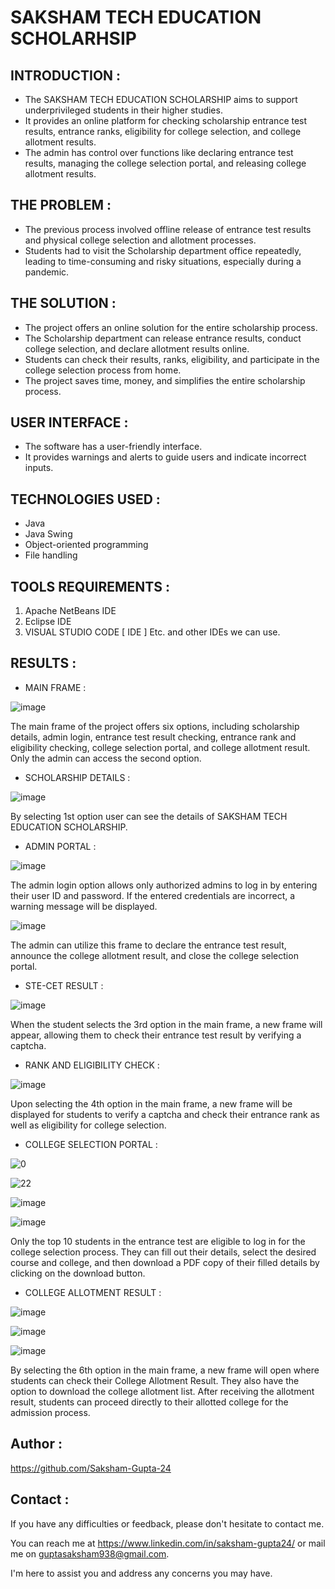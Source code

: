# SAKSHAM TECH EDUCATION SCHOLARHSIP

## INTRODUCTION :

- The SAKSHAM TECH EDUCATION SCHOLARSHIP aims to support underprivileged students in their higher studies.
- It provides an online platform for checking scholarship entrance test results, entrance ranks, eligibility for college selection, and college allotment results.
- The admin has control over functions like declaring entrance test results, managing the college selection portal, and releasing college allotment results.

## THE PROBLEM :

- The previous process involved offline release of entrance test results and physical college selection and allotment processes.
- Students had to visit the Scholarship department office repeatedly, leading to time-consuming and risky situations, especially during a pandemic.

## THE SOLUTION  :
- The project offers an online solution for the entire scholarship process.
- The Scholarship department can release entrance results, conduct college selection, and declare allotment results online.
- Students can check their results, ranks, eligibility, and participate in the college selection process from home.
- The project saves time, money, and simplifies the entire scholarship process.

 ## USER INTERFACE :
- The software has a user-friendly interface.
- It provides warnings and alerts to guide users and indicate incorrect inputs.



## TECHNOLOGIES USED :

- Java
- Java Swing
- Object-oriented programming
- File handling

## TOOLS REQUIREMENTS :

1. Apache NetBeans IDE 
2. Eclipse IDE 
3. VISUAL STUDIO CODE [ IDE ]
Etc. and other IDEs we can use.

## RESULTS : 


* MAIN FRAME : 

![image](https://github.com/Saksham-Gupta-24/Saksham-Tech-Education-Scholarship/assets/114461220/f8b18564-4646-4649-adf3-4af3c0812c19)

The main frame of the project offers six options, including scholarship details, admin login, entrance test result checking, entrance rank and eligibility checking, college selection portal, and college allotment result. Only the admin can access the second option.


* SCHOLARSHIP DETAILS :


![image](https://github.com/Saksham-Gupta-24/Saksham-Tech-Education-Scholarship/assets/114461220/02c212d0-faa7-4c17-8d94-1b77b6a8ec12)


By selecting 1st option user can see the details of SAKSHAM TECH EDUCATION SCHOLARSHIP.



* ADMIN PORTAL :

![image](https://github.com/Saksham-Gupta-24/Saksham-Tech-Education-Scholarship/assets/114461220/8a623ead-db5f-4bea-8274-337285f5502b)

The admin login option allows only authorized admins to log in by entering their user ID and password. If the entered credentials are incorrect, a warning message will be displayed.


![image](https://github.com/Saksham-Gupta-24/Saksham-Tech-Education-Scholarship/assets/114461220/01efc169-0e1e-4a45-82d1-50de55d77e6f)

The admin can utilize this frame to declare the entrance test result, announce the college allotment result, and close the college selection portal.



* STE-CET RESULT :

![image](https://github.com/Saksham-Gupta-24/Saksham-Tech-Education-Scholarship/assets/114461220/b29664fe-256e-4609-8ed1-7c827776eecf)


When the student selects the 3rd option in the main frame, a new frame will appear, allowing them to check their entrance test result by verifying a captcha.


* RANK AND ELIGIBILITY CHECK :

![image](https://github.com/Saksham-Gupta-24/Saksham-Tech-Education-Scholarship/assets/114461220/910e124a-5335-4bc2-ae0e-4944cb3d0568)

Upon selecting the 4th option in the main frame, a new frame will be displayed for students to verify a captcha and check their entrance rank as well as eligibility for college selection.

* COLLEGE SELECTION PORTAL :

![0](https://github.com/Saksham-Gupta-24/Saksham-Tech-Education-Scholarship/assets/114461220/dfc364fe-df64-4fa2-a083-155b37f11b67)

![22](https://github.com/Saksham-Gupta-24/Saksham-Tech-Education-Scholarship/assets/114461220/5d6be2dd-04f0-4ea6-b109-589ec10a2d70)

![image](https://github.com/Saksham-Gupta-24/Saksham-Tech-Education-Scholarship/assets/114461220/0c77958d-7f07-4771-a920-f03704422b1f)

![image](https://github.com/Saksham-Gupta-24/Saksham-Tech-Education-Scholarship/assets/114461220/c78ebe26-a78b-4495-a0cc-369d7d0ba97e)

Only the top 10 students in the entrance test are eligible to log in for the college selection process. They can fill out their details, select the desired course and college, and then download a PDF copy of their filled details by clicking on the download button.


* COLLEGE ALLOTMENT RESULT :

![image](https://github.com/Saksham-Gupta-24/Saksham-Tech-Education-Scholarship/assets/114461220/f99a88db-91e8-4f8d-92c3-aa5ef3c0a128)

![image](https://github.com/Saksham-Gupta-24/Saksham-Tech-Education-Scholarship/assets/114461220/c6d1e9ef-af95-4c21-9a84-bf67b3ae12b4)

![image](https://github.com/Saksham-Gupta-24/Saksham-Tech-Education-Scholarship/assets/114461220/82464290-7729-492e-a1f1-7b3a8cedb105)

By selecting the 6th option in the main frame, a new frame will open where students can check their College Allotment Result. They also have the option to download the college allotment list. After receiving the allotment result, students can proceed directly to their allotted college for the admission process.




## Author :

https://github.com/Saksham-Gupta-24


## Contact :

If you have any difficulties or feedback, please don't hesitate to contact me. 

You can reach me at https://www.linkedin.com/in/saksham-gupta24/ or mail me on guptasaksham938@gmail.com. 

I'm here to assist you and address any concerns you may have.
